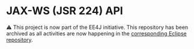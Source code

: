# JAX-WS (JSR 224) API

:warning: This project is now part of the EE4J initiative. This repository
has been archived as all activities are now happening in the 
[corresponding Eclipse repository](https://github.com/eclipse-ee4j/jax-ws-api).
